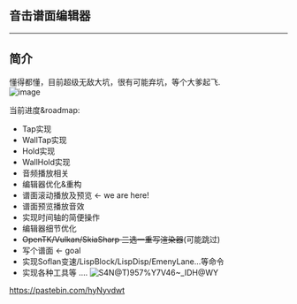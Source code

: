 ## 音击谱面编辑器
----
## 简介
懂得都懂，目前超级无敌大坑，很有可能弃坑，等个大爹起飞.<br>
![image](https://user-images.githubusercontent.com/7549173/148975306-6d95b2ab-0556-405d-ab3f-fef399d66a97.png)

当前进度&roadmap:
* Tap实现 
* WallTap实现 
* Hold实现 
* WallHold实现 
* 音频播放相关
* 编辑器优化&重构
* 谱面滚动播放及预览   <- we are here!
* 谱面预览播放音效
* 实现时间轴的简便操作
* 编辑器细节优化
* ~~OpenTK/Vulkan/SkiaSharp 三选一重写渲染器~~(可能跳过)
* 写个谱面  <- goal
* 实现Soflan变速/LispBlock/LispDisp/EmenyLane...等命令
* 实现各种工具等
....
![S4N@T)957%Y7V46~_IDH@WY](https://user-images.githubusercontent.com/7549173/149096560-e21b793a-fd24-4001-bbca-89ad7c44088f.jpg)


https://pastebin.com/hyNyvdwt
